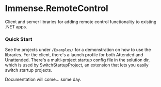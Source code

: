 # Immense.RemoteControl
Client and server libraries for adding remote control functionality to existing .NET apps.

### Quick Start
See the projects under `/Examples/` for a demonstration on how to use the libraries.  For the client, there's a launch profile for both Attended and Unattended.  There's a multi-project startup config file in the solution dir, which is used by [SwitchStartupProject](https://marketplace.visualstudio.com/items?itemName=vs-publisher-141975.SwitchStartupProject), an extension that lets you easily switch startup projects. 

Documentation will come... some day.
